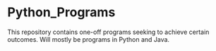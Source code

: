 # Python_Programs

This repository contains one-off programs seeking to achieve certain outcomes. Will mostly be programs in Python and Java.
